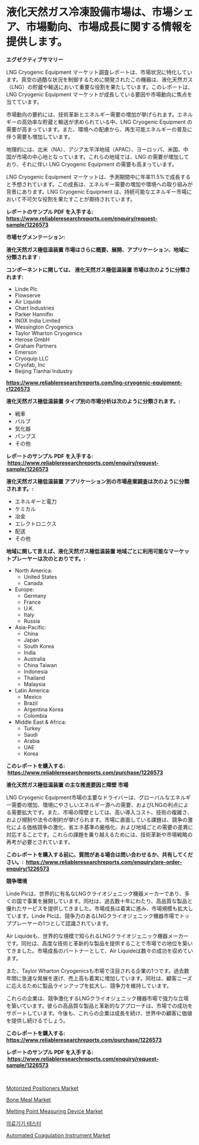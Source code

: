 <p><h1>液化天然ガス冷凍設備市場は、市場シェア、市場動向、市場成長に関する情報を提供します。</h1></p><p><strong>エグゼクティブサマリー</strong></p>
<p><p>LNG Cryogenic Equipment マーケット調査レポートは、市場状況に特化しています。真空の過酷な状況を制御するために開発されたこの機器は、液化天然ガス（LNG）の貯蔵や輸送において重要な役割を果たしています。このレポートは、LNG Cryogenic Equipment マーケットが成長している要因や市場動向に焦点を当てています。</p><p>市場動向の要約には、技術革新とエネルギー需要の増加が挙げられます。エネルギーの高効率な貯蔵と輸送が求められている中、LNG Cryogenic Equipment の需要が高まっています。また、環境への配慮から、再生可能エネルギーの普及に伴う需要も増加しています。</p><p>地理的には、北米（NA）、アジア太平洋地域（APAC）、ヨーロッパ、米国、中国が市場の中心地となっています。これらの地域では、LNG の需要が増加しており、それに伴い LNG Cryogenic Equipment の需要も高まっています。</p><p>LNG Cryogenic Equipment マーケットは、予測期間中に年率11.5%で成長すると予想されています。この成長は、エネルギー需要の増加や環境への取り組みが背景にあります。LNG Cryogenic Equipment は、持続可能なエネルギー市場において不可欠な役割を果たすことが期待されています。</p></p>
<p><strong>レポートのサンプル PDF を入手する: <a href="https://www.reliableresearchreports.com/enquiry/request-sample/1226573">https://www.reliableresearchreports.com/enquiry/request-sample/1226573</a></strong></p>
<p><strong>市場セグメンテーション:</strong></p>
<p><strong> 液化天然ガス極低温装置 市場はさらに概要、展開、アプリケーション、地域に分類されます :</strong></p>
<p><strong>コンポーネントに関しては、 液化天然ガス極低温装置 市場は次のように分類されます: &nbsp;</strong></p>
<p><ul><li>Linde Plc</li><li>Flowserve</li><li>Air Liquide</li><li>Chart Industries</li><li>Parker Hannifin</li><li>INOX India Limited</li><li>Wessington Cryogenics</li><li>Taylor Wharton Cryogenics</li><li>Herose GmbH</li><li>Graham Partners</li><li>Emerson</li><li>Cryoquip LLC</li><li>Cryofab, Inc</li><li>Beijing Tianhai Industry</li></ul></p>
<p><strong><a href="https://www.reliableresearchreports.com/lng-cryogenic-equipment-r1226573">https://www.reliableresearchreports.com/lng-cryogenic-equipment-r1226573</a></strong></p>
<p><strong> 液化天然ガス極低温装置 タイプ別の市場分析は次のように分類されます。:</strong></p>
<p><ul><li>戦車</li><li>バルブ</li><li>気化器</li><li>パンプス</li><li>その他</li></ul></p>
<p><strong>レポートのサンプル PDF を入手する: &nbsp;<a href="https://www.reliableresearchreports.com/enquiry/request-sample/1226573">https://www.reliableresearchreports.com/enquiry/request-sample/1226573</a></strong></p>
<p><strong> 液化天然ガス極低温装置 アプリケーション別の市場産業調査は次のように分類されます。:</strong></p>
<p><ul><li>エネルギーと電力</li><li>ケミカル</li><li>冶金</li><li>エレクトロニクス</li><li>配送</li><li>その他</li></ul></p>
<p><strong>地域に関して言えば、液化天然ガス極低温装置 地域ごとに利用可能なマーケットプレーヤーは次のとおりです。:</strong></p>
<p><ul>
    <li>
        North America:
        <ul>
            <li>United States</li>
            <li>Canada</li>
        </ul>
    </li>
    <li>
        Europe:
        <ul>
            <li>Germany</li>
            <li>France</li>
            <li>U.K.</li>
            <li>Italy</li>
            <li>Russia</li>
        </ul>
    </li>
    <li>
        Asia-Pacific:
        <ul>
            <li>China</li>
            <li>Japan</li>
            <li>South Korea</li>
            <li>India</li>
            <li>Australia</li>
            <li>China Taiwan</li>
            <li>Indonesia</li>
            <li>Thailand</li>
            <li>Malaysia</li>
        </ul>
    </li>
    <li>
        Latin America:
        <ul>
            <li>Mexico</li>
            <li>Brazil</li>
            <li>Argentina Korea</li>
            <li>Colombia</li>
        </ul>
    </li>
    <li>
        Middle East & Africa:
        <ul>
            <li>Turkey</li>
            <li>Saudi</li>
            <li>Arabia</li>
            <li>UAE</li>
            <li>Korea</li>
        </ul>
    </li>
    </ul></p>
<p><strong>このレポートを購入する: &nbsp;<a href="https://www.reliableresearchreports.com/purchase/1226573">https://www.reliableresearchreports.com/purchase/1226573</a></strong></p>
<p><strong>液化天然ガス極低温装置 の主な推進要因と障壁 市場</strong></p>
<p><p>LNG Cryogenic Equipment市場の主要なドライバーは、グローバルなエネルギー需要の増加、環境にやさしいエネルギー源への需要、およびLNGの利点による需要拡大です。また、市場の障壁としては、高い導入コスト、技術の複雑さ、および規制や法令の制約が挙げられます。市場に直面している課題は、競争の激化による価格競争の激化、省エネ基準の厳格化、および地域ごとの需要の差異に対応することです。これらの課題を乗り越えるためには、技術革新や市場戦略の再考が必要とされています。</p></p>
<p><strong>このレポートを購入する前に、質問がある場合は問い合わせるか、共有してください。:&nbsp; <a href="https://www.reliableresearchreports.com/enquiry/pre-order-enquiry/1226573">https://www.reliableresearchreports.com/enquiry/pre-order-enquiry/1226573</a></strong></p>
<p><strong>競争環境</strong></p>
<p><p>Linde Plcは、世界的に有名なLNGクライオジェニック機器メーカーであり、多くの国で事業を展開しています。同社は、過去数十年にわたり、高品質な製品と優れたサービスを提供してきました。市場成長は着実に進み、市場規模も拡大しています。Linde Plcは、競争力のあるLNGクライオジェニック機器市場でトッププレーヤーの1つとして認識されています。</p><p>Air Liquideも、世界的な規模で知られるLNGクライオジェニック機器メーカーです。同社は、高度な技術と革新的な製品を提供することで市場での地位を築いてきました。市場成長のパートナーとして、Air Liquideは数々の成功を収めています。</p><p>また、Taylor Wharton Cryogenicsも市場で注目される企業の1つです。過去数年間に急速な発展を遂げ、売上高も着実に増加しています。同社は、顧客ニーズに応えるために製品ラインアップを拡大し、競争力を維持しています。</p><p>これらの企業は、競争激化するLNGクライオジェニック機器市場で強力な立場を築いています。彼らの高品質な製品と革新的なアプローチは、市場での成功をサポートしています。今後も、これらの企業は成長を続け、世界中の顧客に価値を提供し続けるでしょう。</p></p>
<p><strong>このレポートを購入する: &nbsp; <a href="https://www.reliableresearchreports.com/purchase/1226573">https://www.reliableresearchreports.com/purchase/1226573</a></strong></p>
<p><strong>レポートのサンプル PDF を入手する: &nbsp;<a href="https://www.reliableresearchreports.com/enquiry/request-sample/1226573">https://www.reliableresearchreports.com/enquiry/request-sample/1226573</a></strong><strong></strong></p>
<p>&nbsp;</p>
<p><p><a href="https://view.publitas.com/reportprime-1/motorized-positioners-market-exploring-market-share-market-trends-and-future-growth/">Motorized Positioners Market</a></p><p><a href="https://issuu.com/reportprime-2/docs/bone-meal-market-size-2030.pptx">Bone Meal Market</a></p><p><a href="https://view.publitas.com/reportprime-1/melting-point-measuring-device-market-competitive-analysis-market-trends-and-forecast-to-2031/">Melting Point Measuring Device Market</a></p><p><a href="https://medium.com/@christianlarkinus/%EC%9D%98%EB%A3%8C%EA%B8%B0%EA%B8%B0-%ED%85%8C%EC%8A%A4%ED%84%B0-%EC%8B%9C%EC%9E%A5%EC%9D%80-%EC%8B%9C%EC%9E%A5-%EC%A0%90%EC%9C%A0%EC%9C%A8-%EC%8B%9C%EC%9E%A5-%ED%8A%B8%EB%A0%8C%EB%93%9C-%EB%B0%8F-%EC%8B%9C%EC%9E%A5-%EC%84%B1%EC%9E%A5%EC%97%90-%EB%8C%80%ED%95%9C-%EC%A0%95%EB%B3%B4%EB%A5%BC-%EC%A0%9C%EA%B3%B5%ED%95%A9%EB%8B%88%EB%8B%A4-cad18a0a1fe4">의료기기 테스터</a></p><p><a href="https://github.com/angelajermaine/Market-Research-Report-List-2/blob/main/automated-coagulation-instrument-market.md">Automated Coagulation Instrument Market</a></p></p>